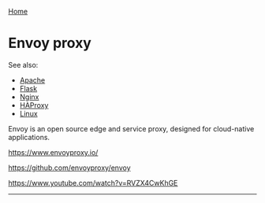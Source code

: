 [Home](Readme.md)
# Envoy proxy

See also:

 - [Apache](Apache.md)
 - [Flask](Flask.md)
 - [Nginx](Nginx.md)
 - [HAProxy](HAProxy.md)
 - [Linux](Linux.md)

Envoy is an open source edge and service proxy, designed for cloud-native applications.

https://www.envoyproxy.io/

https://github.com/envoyproxy/envoy

https://www.youtube.com/watch?v=RVZX4CwKhGE

---
